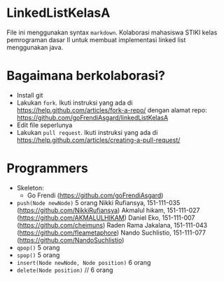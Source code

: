 # LinkedListKelasA

File ini menggunakan syntax `markdown`. Kolaborasi mahasiswa STIKI kelas pemrograman dasar II untuk membuat implementasi linked list menggunakan java.

# Bagaimana berkolaborasi?
* Install git
* Lakukan `fork`. Ikuti instruksi yang ada di https://help.github.com/articles/fork-a-repo/ dengan alamat repo: https://github.com/goFrendiAsgard/linkedListKelasA
* Edit file seperlunya
* Lakukan `pull request`. Ikuti instruksi yang ada di https://help.github.com/articles/creating-a-pull-request/

# Programmers
* Skeleton:
    - Go Frendi (https://github.com/goFrendiAsgard)
* `push(Node newNode)` 5 orang
        Nikki Rufiansya, 151-111-035 (https://github.com/NikkiRufiansya)
        Akmalul hikam, 151-111-027 (https://github.com/AKMALULHIKAM)
        Daniel Eko, 151-111-007 (https://github.com/cheimuns)
        Raden Rama Jakalana, 151-111-043 (https://github.com/fleametaphore)
        Nando Suchlistio, 151-111-077 (https://github.com/NandoSuchlistio)
* `qpop()` 5 orang
* `spop()` 5 orang
* `insert(Node newNode, Node position)` 6 orang
* `delete(Node position)` // 6 orang
